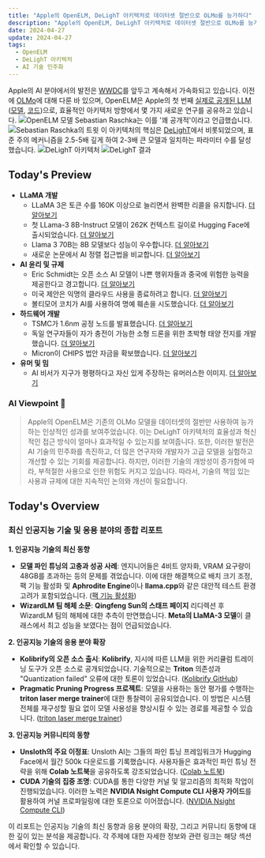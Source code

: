 ```yaml
---
title: "Apple의 OpenELM, DeLighT 아키텍처로 데이터셋 절반으로 OLMo를 능가하다"
description: "Apple의 OpenELM, DeLighT 아키텍처로 데이터셋 절반으로 OLMo를 능가하다"
date: 2024-04-27
update: 2024-04-27
tags:
  - OpenELM
  - DeLighT 아키텍처
  - AI 기술 민주화
---
```


Apple의 AI 분야에서의 발전은 [WWDC](https://buttondown.email/ainews/archive/ainews-mm1-apples-first-large-multimodal-model/)를 앞두고 계속해서 가속화되고 있습니다. 이전에 [OLMo](https://buttondown.email/ainews/archive/ainews-ai2-releases-olmo-the-4th-open-everything/)에 대해 다룬 바 있으며, OpenELM은 Apple의 첫 번째 [실제로 공개된 LLM](https://arxiv.org/abs/2404.14619) ([모델](https://huggingface.co/apple/OpenELM), [코드](https://github.com/apple/corenet))으로, 효율적인 아키텍처 방향에서 몇 가지 새로운 연구를 공유하고 있습니다. ![OpenELM 모델](https://assets.buttondown.email/images/3bd4b772-df2f-46b7-8318-2cc230b7eb46.png?w=960&fit=max) Sebastian Raschka는 이를 '꽤 공개적'이라고 언급했습니다. ![Sebastian Raschka의 트윗](https://assets.buttondown.email/images/5a0bcc71-6f46-41a3-a34b-6efff203c64d.png?w=960&fit=max) 이 아키텍처의 핵심은 [DeLighT](https://arxiv.org/abs/2008.00623)에서 비롯되었으며, 표준 주의 메커니즘을 2.5-5배 깊게 하여 2-3배 큰 모델과 일치하는 파라미터 수를 달성했습니다. ![DeLighT 아키텍처](https://assets.buttondown.email/images/64a3ecf6-fbca-4816-9233-f4100454aca8.png?w=960&fit=max) ![DeLighT 결과](https://assets.buttondown.email/images/a70b5ba1-00bb-482d-a4a4-f1027eec0266.png?w=960&fit=max)

## Today's Preview
* **LLaMA 개발**
  - LLaMA 3은 토큰 수를 160K 이상으로 늘리면서 완벽한 리콜을 유지합니다. [더 알아보기](https://www.reddit.com/r/LocalLLaMA/comments/1ccqmjz/llama_3_now_with_160k_context/)
  - 첫 LLama-3 8B-Instruct 모델이 262K 컨텍스트 길이로 Hugging Face에 출시되었습니다. [더 알아보기](https://www.reddit.com/r/LocalLLaMA/comments/1cd4yim/llama38binstruct_with_a_262k_context_length/)
  - Llama 3 70B는 8B 모델보다 성능이 우수합니다. [더 알아보기](https://www.reddit.com/r/LocalLLaMA/comments/1cda0fv/llama_3_8b_f16_vs_llama_3_70b_q2/)
  - 새로운 논문에서 AI 정렬 접근법을 비교합니다. [더 알아보기](https://www.reddit.com/r/LocalLLaMA/comments/1ccz84a/insights_into_alignment_dpo_and_its_variants/)
* **AI 윤리 및 규제**
  - Eric Schmidt는 오픈 소스 AI 모델이 나쁜 행위자들과 중국에 위험한 능력을 제공한다고 경고합니다. [더 알아보기](https://www.reddit.com/r/singularity/comments/1ccyqkr/former_google_ceo_eric_schmidt_warns_that_open/)
  - 미국 제안은 익명의 클라우드 사용을 종료하려고 합니다. [더 알아보기](https://www.reddit.com/r/singularity/comments/1ccr2ub/us_know_your_customer_proposal_will_put_an_end_to/)
  - 볼티모어 코치가 AI를 사용하여 명예 훼손을 시도했습니다. [더 알아보기](https://www.reddit.com/r/OpenAI/comments/1cd5h9c/baltimore_high_school_athletic_director_used_ai/)
* **하드웨어 개발**
  - TSMC가 1.6nm 공정 노드를 발표했습니다. [더 알아보기](https://www.reddit.com/r/singularity/comments/1ccr4hy/tsmc_unveils_16nm_process_technology_with/)
  - 독일 연구자들이 자가 충전이 가능한 소형 드론을 위한 초박형 태양 전지를 개발했습니다. [더 알아보기](https://www.reddit.com/r/singularity/comments/1ccr6aq/german_researchers_have_developed_a_solar_cell/)
  - Micron이 CHIPS 법안 자금을 확보했습니다. [더 알아보기](https://www.reddit.com/r/singularity/comments/1cd0s5k/micron_set_to_receive_61b_in_chips_act_funding_to/)
* **유머 및 밈**
  - AI 비서가 지구가 평평하다고 자신 있게 주장하는 유머러스한 이미지. [더 알아보기](https://www.reddit.com/r/singularity/comments/1ccqhzv/chat_is_this_real/)

### AI Viewpoint 🤖
> Apple의 OpenELM은 기존의 OLMo 모델을 데이터셋의 절반만 사용하여 능가하는 인상적인 성과를 보여주었습니다. 이는 DeLighT 아키텍처의 효율성과 혁신적인 접근 방식이 얼마나 효과적일 수 있는지를 보여줍니다. 또한, 이러한 발전은 AI 기술의 민주화를 촉진하고, 더 많은 연구자와 개발자가 고급 모델을 실험하고 개선할 수 있는 기회를 제공합니다. 하지만, 이러한 기술의 개방성이 증가함에 따라, 부적절한 사용으로 인한 위험도 커지고 있습니다. 따라서, 기술의 책임 있는 사용과 규제에 대한 지속적인 논의와 개선이 필요합니다.

## Today's Overview
### 최신 인공지능 기술 및 응용 분야의 종합 리포트

**1. 인공지능 기술의 최신 동향**
- **모델 파인 튜닝의 고충과 성공 사례**: 엔지니어들은 4비트 양자화, VRAM 요구량이 48GB를 초과하는 등의 문제를 겪었습니다. 이에 대한 해결책으로 배치 크기 조정, 팩 기능 활성화 및 **Aphrodite Engine**이나 **llama.cpp**와 같은 대안적 테스트 환경 고려가 포함되었습니다. ([팩 기능 활성화](https://github.com/unslothai/unsloth#-finetune-for-free))
- **WizardLM 팀 해체 소문**: **Qingfeng Sun의 스태프 페이지** 리디렉션 후 WizardLM 팀의 해체에 대한 추측이 만연했습니다. **Meta의 LlaMA-3 모델**이 클래스에서 최고 성능을 보였다는 점이 언급되었습니다.

**2. 인공지능 기술의 응용 분야 확장**
- **Kolibrify의 오픈 소스 출시**: **Kolibrify**, 지시에 따른 LLM을 위한 커리큘럼 트레이닝 도구가 오픈 소스로 공개되었습니다. 기술적으로는 **Triton** 의존성과 "Quantization failed" 오류에 대한 토론이 있었습니다. ([Kolibrify GitHub](https://github.com/oKatanaaa/kolibrify))
- **Pragmatic Pruning Progress 프로젝트**: 모델을 사용하는 동안 평가를 수행하는 **triton laser merge trainer**에 대한 통찰력이 공유되었습니다. 이 방법은 시스템 전체를 재구성할 필요 없이 모델 사용성을 향상시킬 수 있는 경로를 제공할 수 있습니다. ([triton laser merge trainer](https://github.com/l4b4r4b4b4/trl/tree/evol_laser_merge_trainer))

**3. 인공지능 커뮤니티의 동향**
- **Unsloth의 주요 이정표**: Unsloth AI는 그들의 파인 튜닝 프레임워크가 Hugging Face에서 월간 500k 다운로드를 기록했습니다. 사용자들은 효과적인 파인 튜닝 전략을 위해 **Colab 노트북**을 공유하도록 강조되었습니다. ([Colab 노트북](https://colab.research.google.com/drive/135ced7oHytdxu3N2DNe1Z0kqjyYIkDXp))
- **CUDA 기술의 집중 조명**: CUDA를 통한 다양한 커널 및 알고리즘의 최적화 작업이 진행되었습니다. 이러한 노력은 **NVIDIA Nsight Compute CLI 사용자 가이드**를 활용하여 커널 프로파일링에 대한 토론으로 이어졌습니다. ([NVIDIA Nsight Compute CLI](https://docs.nvidia.com/nsight-compute/NsightComputeCli/index.html#introduction))

이 리포트는 인공지능 기술의 최신 동향과 응용 분야의 확장, 그리고 커뮤니티 동향에 대한 깊이 있는 분석을 제공합니다. 각 주제에 대한 자세한 정보와 관련 링크는 해당 섹션에서 확인할 수 있습니다.
    
